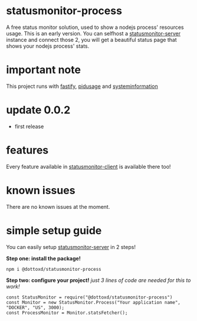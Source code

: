 # statusmonitor-process
A free status monitor solution, used to show a nodejs process' resources usage. This is an early version.
You can selfhost a [statusmonitor-server](https://github.com/DottoXD/statusmonitor-server) instance and connect those 2, you will get a beautiful status page that shows your nodejs process' stats.

# important note
This project runs with [fastify](https://npmjs.com/package/fastify), [pidusage](https://npmjs.com/package/pidusage) and [systeminformation](https://npmjs.com/package/systeminformation)

# update 0.0.2
+ first release

# features
Every feature available in [statusmonitor-client](https://github.com/DottoXD/statusmonitor-client) is available there too!

# known issues
There are no known issues at the moment.

# simple setup guide
You can easily setup [statusmonitor-server](https://github.com/DottoXD/statusmonitor-process) in 2 steps!

**Step one: install the package!**
```
npm i @dottoxd/statusmonitor-process
```

**Step two: configure your project!**
*just 3 lines of code are needed for this to work!*
```
const StatusMonitor = require("@dottoxd/statusmonitor-process")
const Monitor = new StatusMonitor.Process("Your application name", "DOCKER", "US", 3000);
const ProcessMonitor = Monitor.statsFetcher();
```

